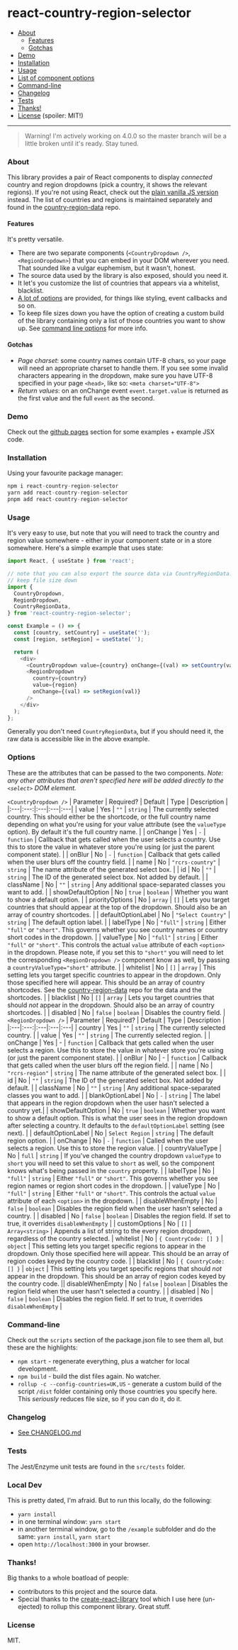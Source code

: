 # react-country-region-selector

- [About](#about)
  - [Features](#features)
  - [Gotchas](#gotchas)
- [Demo](#demo)
- [Installation](#installation)
- [Usage](#usage)
- [List of component options](#options)
- [Command-line](#command-line)
- [Changelog](#changelog)
- [Tests](#tests)
- [Thanks!](#thanks)
- [License](#license) (spoiler: MIT!)

---

> Warning! I'm actively working on 4.0.0 so the master branch will be a little broken until it's ready. Stay tuned.

<a name="about"></a>

### About

This library provides a pair of React components to display _connected_ country and region dropdowns (pick a country, it shows the relevant regions). If you're not using React, check out the [plain vanilla JS version](https://github.com/country-regions/country-region-selector) instead. The list of countries and regions is maintained separately and found in the [country-region-data](https://github.com/country-regions/country-region-data) repo.

<a name="features"></a>

#### Features

It's pretty versatile.

- There are two separate components (`<CountryDropdown />`, `<RegionDropdown>`) that you can embed in your
  DOM wherever you need. That sounded like a vulgar euphemism, but it wasn't, honest.
- The source data used by the library is also exposed, should you need it.
- It let's you customize the list of countries that appears via a whitelist, blacklist.
- [A lot of options](#options) are provided, for things like styling, event callbacks and so on.
- To keep file sizes down you have the option of creating a custom build of the library containing only a list of
  those countries you want to show up. See [command line options](#command-line) for more info.

<a name="gotchas"></a>

#### Gotchas

- _Page charset_: some country names contain UTF-8 chars, so your page will need an appropriate charset to handle them.
  If you see some invalid characters appearing in the dropdown, make sure you have UTF-8 specified in your page
  <code>&lt;head&gt;</code>, like so: `<meta charset="UTF-8">`
- _Return values_: on an onChange event `event.target.value` is returned as the first value and the full `event` as the second.

<a name="demo"></a>

### Demo

Check out the [github pages](http://country-regions.github.io/react-country-region-selector/) section for some examples + example
JSX code.

<a name="installation"></a>

### Installation

Using your favourite package manager:

```javascript
npm i react-country-region-selector
yarn add react-country-region-selector
pnpm add react-country-region-selector
```

<a name="features"></a>

### Usage

It's very easy to use, but note that you will need to track the country and region value somewhere - either in your
component state or in a store somewhere. Here's a simple example that uses state:

```javascript
import React, { useState } from 'react';

// note that you can also export the source data via CountryRegionData. It's in a deliberately concise format to
// keep file size down
import {
  CountryDropdown,
  RegionDropdown,
  CountryRegionData,
} from 'react-country-region-selector';

const Example = () => {
  const [country, setCountry] = useState('');
  const [region, setRegion] = useState('');

  return (
    <div>
      <CountryDropdown value={country} onChange={(val) => setCountry(val)} />
      <RegionDropdown
        country={country}
        value={region}
        onChange={(val) => setRegion(val)}
      />
    </div>
  );
};
```

Generally you don't need `CountryRegionData`, but if you should need it, the raw data is accessible like in the above example.

<a name="options"></a>

### Options

These are the attributes that can be passed to the two components. _Note: any other attributes that aren't
specified here will be added directly to the `<select>` DOM element._

`<CountryDropdown />`
| Parameter | Required? | Default | Type | Description |
|:---|:---:|:---|:---|:---|
| value | Yes | `""` | `string` | The currently selected country. This should either be the shortcode, or the full country name depending on what you're using for your value attribute (see the `valueType` option). By default it's the full country name. |
| onChange | Yes | `-` | `function` | Callback that gets called when the user selects a country. Use this to store the value in whatever store you're using (or just the parent component state). |
| onBlur | No | `-` | `function` | Callback that gets called when the user blurs off the country field. |
| name | No | `"rcrs-country"` | `string` | The name attribute of the generated select box. |
| id | No | `""` | `string` | The ID of the generated select box. Not added by default. |
| className | No | `""` | `string` | Any additional space-separated classes you want to add. |
| showDefaultOption | No | `true` | `boolean` | Whether you want to show a default option. |
| priorityOptions | No | `array` | `[]` | Lets you target countries that should appear at the top of the dropdown. Should also be an array of country shortcodes. |
| defaultOptionLabel | No | `"Select Country"` | `string` | The default option label. |
| labelType | No | `"full"` | `string` | Either `"full"` or `"short"`. This governs whether you see country names or country short codes in the dropdown. |
| valueType | No | `"full"` | `string` | Either `"full"` or `"short"`. This controls the actual `value` attribute of each `<option>` in the dropdown. Please note, if you set this to `"short"` you will need to let the corresponding `<RegionDropdown />` component know as well, by passing a `countryValueType="short"` attribute. |
| whitelist | No | `[]` | `array` | This setting lets you target specific countries to appear in the dropdown. Only those specified here will appear. This should be an array of country shortcodes. See the [country-region-data](https://github.com/country-regions/country-region-data) repo for the data and the shortcodes. |
| blacklist | No | `[]` | `array` | Lets you target countries that should _not_ appear in the dropdown. Should also be an array of country shortcodes. |
| disabled | No | `false` | `boolean` | Disables the country field. |
`<RegionDropdown />`
| Parameter | Required? | Default | Type | Description |
|:---|:---:|:---|:---|:---|
| country | Yes | `""` | `string` | The currently selected country. |
| value | Yes | `""` | `string` | The currently selected region. |
| onChange | Yes | - | `function` | Callback that gets called when the user selects a region. Use this to store the value in whatever store you're using (or just the parent component state). |
| onBlur | No | - | `function` | Callback that gets called when the user blurs off the region field. |
| name | No | `"rcrs-region"` | `string` | The name attribute of the generated select box. |
| id | No | `""` | `string` | The ID of the generated select box. Not added by default. |
| className | No | `""` | `string` | Any additional space-separated classes you want to add. |
| blankOptionLabel | No | `-` | `string` | The label that appears in the region dropdown when the user hasn't selected a country yet.|
| showDefaultOption | No | `true` | `boolean` | Whether you want to show a default option. This is what the user sees in the region dropdown after selecting a country. It defaults to the `defaultOptionLabel` setting (see next). |
| defaultOptionLabel | No | `Select Region` | `string` | The default region option. |
| onChange | No | `-` | `function` | Called when the user selects a region. Use this to store the region value. |
| countryValueType | No | `full` | `string` | If you've changed the country dropdown `valueType` to `short` you will need to set this value to `short` as well, so the component knows what's being passed in the `country` property. |
| labelType | No | `"full"` | `string` | Either `"full"` or `"short"`. This governs whether you see region names or region short codes in the dropdown. |
| valueType | No | `"full"` | `string` | Either `"full"` or `"short"`. This controls the actual `value` attribute of each `<option>` in the dropdown. |
| disableWhenEmpty | No | `false` | `boolean` | Disables the region field when the user hasn't selected a country. |
| disabled | No | `false` | `boolean` | Disables the region field. If set to true, it overrides `disableWhenEmpty` |
| customOptions | No | `[]` | `Array<string>` | Appends a list of string to the every region dropdown, regardless of the country selected.
| whitelist | No | `{ CountryCode: [] }` | `object` | This setting lets you target specific regions to appear in the dropdown. Only those specified here will appear. This should be an array of region codes keyed by the country code. |
| blacklist | No | `{ CountryCode: [] }` | `object` | This setting lets you target specific regions that should _not_ appear in the dropdown. This should be an array of region codes keyed by the country code. || disableWhenEmpty | No | `false` | `boolean` | Disables the region field when the user hasn't selected a country. |
| disabled | No | `false` | `boolean` | Disables the region field. If set to true, it overrides `disableWhenEmpty` |

<a name="command-line"></a>

### Command-line

Check out the `scripts` section of the package.json file to see them all, but these are the highlights:

- `npm start` - regenerate everything, plus a watcher for local development.
- `npm build` - build the dist files again. No watcher.
- `rollup -c --config-countries=UK,US` - generate a custom build of the script `/dist` folder containing only those
  countries you specify here. This _seriously_ reduces file size, so if you can do it, do it.

<a name="changelog"></a>

### Changelog

- [See CHANGELOG.md](./CHANGELOG.md)

<a name="tests"></a>

### Tests

The Jest/Enzyme unit tests are found in the `src/tests` folder.

<a name="localDev"></a>

### Local Dev

This is pretty dated, I'm afraid. But to run this locally, do the following:

- `yarn install`
- in one terminal window: `yarn start`
- in another terminal window, go to the `/example` subfolder and do the same: `yarn install`, `yarn start`
- open `http://localhost:3000` in your browser.

<a name="thanks"></a>

### Thanks!

Big thanks to a whole boatload of people:

- contributors to this project and the source data.
- Special thanks to the [create-react-library](https://github.com/transitive-bullshit/create-react-library) tool which
  I use here (un-ejected) to rollup this component library. Great stuff.

<a name="license"></a>

### License

MIT.
